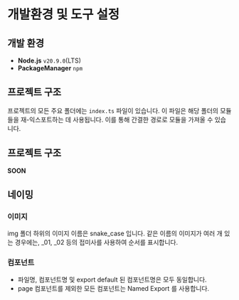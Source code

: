 # 개발환경 및 도구 설정

## 개발 환경
- **Node.js** `v20.9.0`(LTS)
- **PackageManager** `npm`


## 프로젝트 구조

프로젝트의 모든 주요 폴더에는 `index.ts` 파일이 있습니다. 이 파일은 해당 폴더의 모듈들을 재-익스포트하는 데 사용됩니다. 이를 통해 간결한 경로로 모듈을 가져올 수 있습니다.

## 프로젝트 구조

**SOON**

## 네이밍

### 이미지
img 폴더 하위의 이미지 이름은 snake_case 입니다.
같은 이름의 이미지가 여러 개 있는 경우에는, _01, _02 등의 접미사를 사용하여 순서를 표시합니다.

### 컴포넌트
- 파일명, 컴포넌트명 및 export default 된 컴포넌트명은 모두 동일합니다.
- page 컴포넌트를 제외한 모든 컴포넌트는 Named Export 를 사용합니다.






